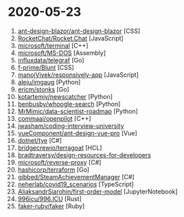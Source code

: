 # 2020-05-23

1. [ant-design-blazor/ant-design-blazor](https://github.com/ant-design-blazor/ant-design-blazor "🌈A set of enterprise-class UI components based on Ant Design and Blazor WebAssembly.") [CSS]
2. [RocketChat/Rocket.Chat](https://github.com/RocketChat/Rocket.Chat "The ultimate Free Open Source Solution for team communications.") [JavaScript]
3. [microsoft/terminal](https://github.com/microsoft/terminal "The new Windows Terminal and the original Windows console host, all in the same place!") [C++]
4. [microsoft/MS-DOS](https://github.com/microsoft/MS-DOS "The original sources of MS-DOS 1.25 and 2.0, for reference purposes") [Assembly]
5. [influxdata/telegraf](https://github.com/influxdata/telegraf "The plugin-driven server agent for collecting & reporting metrics.") [Go]
6. [f-prime/Blunt](https://github.com/f-prime/Blunt "A CSS framework that helps with layouts and leaves your styling alone.") [CSS]
7. [manojVivek/responsively-app](https://github.com/manojVivek/responsively-app "A modified browser that helps in responsive web development.") [JavaScript]
8. [aleju/imgaug](https://github.com/aleju/imgaug "Image augmentation for machine learning experiments.") [Python]
9. [ericm/stonks](https://github.com/ericm/stonks "Stonks is a terminal based stock visualizer and tracker that displays realtime stocks in graph format in a terminal. See how fast your stonks will crash.") [Go]
10. [kotartemiy/newscatcher](https://github.com/kotartemiy/newscatcher "Programmatically collect normalized news from (almost) any website.") [Python]
11. [benbusby/whoogle-search](https://github.com/benbusby/whoogle-search "Self-hosted, ad-free, privacy-respecting Google metasearch engine") [Python]
12. [MrMimic/data-scientist-roadmap](https://github.com/MrMimic/data-scientist-roadmap "Toturial coming with data science roadmap graphe.") [Python]
13. [commaai/openpilot](https://github.com/commaai/openpilot "open source driving agent") [C++]
14. [jwasham/coding-interview-university](https://github.com/jwasham/coding-interview-university "A complete computer science study plan to become a software engineer.") 
15. [vueComponent/ant-design-vue-pro](https://github.com/vueComponent/ant-design-vue-pro "👨🏻‍💻👩🏻‍💻 Use Ant Design Vue like a Pro!") [Vue]
16. [dotnet/tye](https://github.com/dotnet/tye "Tye is a tool that makes developing, testing, and deploying microservices and distributed applications easier. Project Tye includes a local orchestrator to make developing microservices easier and the ability to deploy microservices to Kubernetes with minimal configuration.") [C#]
17. [bridgecrewio/terragoat](https://github.com/bridgecrewio/terragoat "TerraGoat is Bridgecrew's Vulnerable by Design Terraform repository. TerraGoat is a learning and training project that demonstrates how common configuration errors can find their way into production cloud environments.") [HCL]
18. [bradtraversy/design-resources-for-developers](https://github.com/bradtraversy/design-resources-for-developers "Curated list of design and UI resources from stock photos, web templates, CSS frameworks, UI libraries, tools and much more") 
19. [microsoft/reverse-proxy](https://github.com/microsoft/reverse-proxy "A toolkit for developing high-performance HTTP reverse proxy applications.") [C#]
20. [hashicorp/terraform](https://github.com/hashicorp/terraform "Terraform enables you to safely and predictably create, change, and improve infrastructure. It is an open source tool that codifies APIs into declarative configuration files that can be shared amongst team members, treated as code, edited, reviewed, and versioned.") [Go]
21. [gibbed/SteamAchievementManager](https://github.com/gibbed/SteamAchievementManager "A manager for game achievements in Steam.") [C#]
22. [neherlab/covid19_scenarios](https://github.com/neherlab/covid19_scenarios "Models of COVID-19 outbreak trajectories and hospital demand") [TypeScript]
23. [AliaksandrSiarohin/first-order-model](https://github.com/AliaksandrSiarohin/first-order-model "This repository contains the source code for the paper First Order Motion Model for Image Animation") [JupyterNotebook]
24. [996icu/996.ICU](https://github.com/996icu/996.ICU "Repo for counting stars and contributing. Press F to pay respect to glorious developers.") [Rust]
25. [faker-ruby/faker](https://github.com/faker-ruby/faker "A library for generating fake data such as names, addresses, and phone numbers.") [Ruby]
